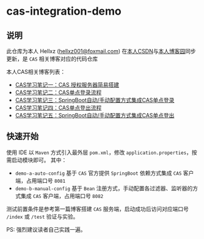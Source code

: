 # cas-integration-demo
## 说明
此仓库为本人 Hellxz (hellxz001@foxmail.com) 在[本人CSDN](https://blog.csdn.net/u012586326)与[本人博客园](https://www.cnblogs.com/hellxz)同步更新，是 `CAS` 相关博客对应的代码仓库

本人CAS相关博客列表：
- [CAS学习笔记一：CAS 授权服务器简易搭建](https://blog.csdn.net/u012586326/article/details/122195507)
- [CAS学习笔记二：CAS单点登录流程](https://blog.csdn.net/u012586326/article/details/122320562)
- [CAS学习笔记三：SpringBoot自动/手动配置方式集成CAS单点登录](https://blog.csdn.net/u012586326/article/details/122331348)
- [CAS学习笔记四：CAS单点登出流程](https://blog.csdn.net/u012586326/article/details/122568510)
- [CAS学习笔记五：SpringBoot自动/手动配置方式集成CAS单点登出]()

## 快速开始
使用 IDE 以 `Maven` 方式引入最外层 `pom.xml`，修改 `application.properties`，按需启动模块即可。
其中：
- `demo-a-auto-config` 基于 `CAS` 官方提供 `SpringBoot` 依赖方式集成 `CAS` 客户端，占用端口号 `8081`
- `demo-b-manual-config` 基于 `Bean` 注册方式，手动配置各过滤器、监听器的方式集成 `CAS` 客户端，占用端口号 `8082`

测试前置条件是参考第一篇博客搭建 `CAS` 服务端，启动成功后访问对应端口号 `/index` 或 `/test` 验证与实验。

PS: 强烈建议读者自己实践一遍。